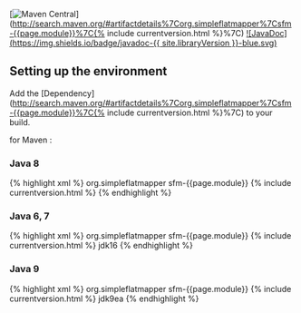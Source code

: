 
[![Maven Central](https://img.shields.io/maven-central/v/org.simpleflatmapper/sfm-{{page.module}}.svg)](http://search.maven.org/#artifactdetails%7Corg.simpleflatmapper%7Csfm-{{page.module}}%7C{% include currentversion.html %}%7C)
[![JavaDoc](https://img.shields.io/badge/javadoc-{{ site.libraryVersion }}-blue.svg)](http://www.javadoc.io/doc/org.simpleflatmapper/sfm-{{page.module}})

## Setting up the environment 

Add the [Dependency](http://search.maven.org/#artifactdetails%7Corg.simpleflatmapper%7Csfm-{{page.module}}%7C{% include currentversion.html %}%7C) to your build.
 
for Maven :

### Java 8
{% highlight xml %}
<dependency>
    <groupId>org.simpleflatmapper</groupId>
    <artifactId>sfm-{{page.module}}</artifactId>
    <version>{% include currentversion.html %}</version>
</dependency>
{% endhighlight %}

### Java 6, 7

{% highlight xml %}
<dependency>
    <groupId>org.simpleflatmapper</groupId>
    <artifactId>sfm-{{page.module}}</artifactId>
    <version>{% include currentversion.html %}</version>
    <classifier>jdk16</classifier>
</dependency>
{% endhighlight %}

### Java 9

{% highlight xml %}
<dependency>
    <groupId>org.simpleflatmapper</groupId>
    <artifactId>sfm-{{page.module}}</artifactId>
    <version>{% include currentversion.html %}</version>
    <classifier>jdk9ea</classifier>
</dependency>
{% endhighlight %}